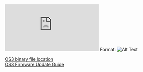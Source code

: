 ![GitHub Logo](https://github.com/clumsyCoder00/OpenSprinkler-Minimum-Hardware/blob/main/Schematic_OpenSprinkler_2021-07-24.pdf)
Format: ![Alt Text](url)


[OS3 binary file location](http://raysfiles.com/os_compiled_firmware/v3.0/)  
[OS3 Firmware Update Guide](https://openthings.freshdesk.com/support/solutions/articles/5000832310)  
